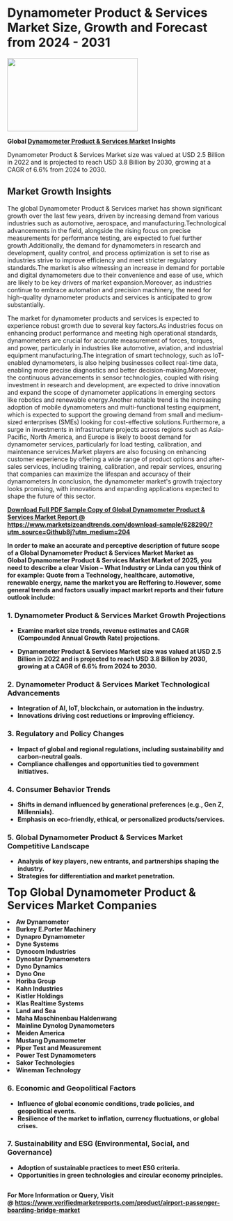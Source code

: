 <H1>Dynamometer Product & Services Market Size, Growth and Forecast from 2024 - 2031</H1><img class="aligncenter size-medium wp-image-584254" src="https://thirdeyenews.in/wp-content/uploads/2024/09/Global-Market-Research-300x168.jpeg" alt="" width="300" height="168" /><p><strong>Global&nbsp;<a href="https://www.marketsizeandtrends.com/download-sample/628290/?utm_source=Github8j?utm_medium=204">Dynamometer Product & Services Market</a> Insights</strong></p><p>Dynamometer Product & Services Market size was valued at USD 2.5 Billion in 2022 and is projected to reach USD 3.8 Billion by 2030, growing at a CAGR of 6.6% from 2024 to 2030.</p><p><h2>Market Growth Insights</h2> <p>The global Dynamometer Product & Services market has shown significant growth over the last few years, driven by increasing demand from various industries such as automotive, aerospace, and manufacturing.Technological advancements in the field, alongside the rising focus on precise measurements for performance testing, are expected to fuel further growth.Additionally, the demand for dynamometers in research and development, quality control, and process optimization is set to rise as industries strive to improve efficiency and meet stricter regulatory standards.The market is also witnessing an increase in demand for portable and digital dynamometers due to their convenience and ease of use, which are likely to be key drivers of market expansion.Moreover, as industries continue to embrace automation and precision machinery, the need for high-quality dynamometer products and services is anticipated to grow substantially.</p> <p><strong><a href="#"></a></strong></p> <p>The market for dynamometer products and services is expected to experience robust growth due to several key factors.As industries focus on enhancing product performance and meeting high operational standards, dynamometers are crucial for accurate measurement of forces, torques, and power, particularly in industries like automotive, aviation, and industrial equipment manufacturing.The integration of smart technology, such as IoT-enabled dynamometers, is also helping businesses collect real-time data, enabling more precise diagnostics and better decision-making.Moreover, the continuous advancements in sensor technologies, coupled with rising investment in research and development, are expected to drive innovation and expand the scope of dynamometer applications in emerging sectors like robotics and renewable energy.Another notable trend is the increasing adoption of mobile dynamometers and multi-functional testing equipment, which is expected to support the growing demand from small and medium-sized enterprises (SMEs) looking for cost-effective solutions.Furthermore, a surge in investments in infrastructure projects across regions such as Asia-Pacific, North America, and Europe is likely to boost demand for dynamometer services, particularly for load testing, calibration, and maintenance services.Market players are also focusing on enhancing customer experience by offering a wide range of product options and after-sales services, including training, calibration, and repair services, ensuring that companies can maximize the lifespan and accuracy of their dynamometers.In conclusion, the dynamometer market's growth trajectory looks promising, with innovations and expanding applications expected to shape the future of this sector.<p><strong><a href="#"></p><p><span class=""><strong>Download Full PDF Sample Copy of Global Dynamometer Product & Services Market Report</strong> @ <a href="https://www.marketsizeandtrends.com/download-sample/628290/?utm_source=Github8j?utm_medium=204" target="_blank">https://www.marketsizeandtrends.com/download-sample/628290/?utm_source=Github8j?utm_medium=204</a></span></p><p>In order to make an accurate and perceptive description of future scope of a Global&nbsp;Dynamometer Product & Services Market Market as Global&nbsp;Dynamometer Product & Services Market Market of 2025, you need to describe a clear Vision &ndash; What Industry or Linda can you think of for example: Quote from a Technology, healthcare, automotive, renewable energy, name the market you are Reffering to.However, some general trends and factors usually impact market reports and their future outlook include:</p><h3>1.&nbsp;<strong>Dynamometer Product & Services Market Growth Projections</strong></h3><ul><li>Examine market size trends, revenue estimates and CAGR (Compounded Annual Growth Rate) projections.</li><li><p>Dynamometer Product & Services Market size was valued at USD 2.5 Billion in 2022 and is projected to reach USD 3.8 Billion by 2030, growing at a CAGR of 6.6% from 2024 to 2030.</p></li></ul><h3>2.&nbsp;<strong>Dynamometer Product & Services Market Technological Advancements</strong></h3><ul><li>Integration of AI, IoT, blockchain, or automation in the industry.</li><li>Innovations driving cost reductions or improving efficiency.</li></ul><h3>3.&nbsp;<strong>Regulatory and Policy Changes</strong></h3><ul><li>Impact of global and regional regulations, including sustainability and carbon-neutral goals.</li><li>Compliance challenges and opportunities tied to government initiatives.</li></ul><h3>4.&nbsp;<strong>Consumer Behavior Trends</strong></h3><ul><li>Shifts in demand influenced by generational preferences (e.g., Gen Z, Millennials).</li><li>Emphasis on eco-friendly, ethical, or personalized products/services.</li></ul><h3>5.&nbsp;<strong>Global Dynamometer Product & Services Market Competitive Landscape</strong></h3><ul><li>Analysis of key players, new entrants, and partnerships shaping the industry.</li><li>Strategies for differentiation and market penetration.</li></ul><p data-pm-slice="1 1 []"><span style="color: inherit; font-family: inherit; font-size: 25px;">Top Global Dynamometer Product & Services Market Companies</span></p><div class="" data-test-id=""><p><li>Aw Dynamometer</li><li> Burkey E.Porter Machinery</li><li> Dynapro Dynamometer</li><li> Dyne Systems</li><li> Dynocom Industries</li><li> Dynostar Dynamometers</li><li> Dyno Dynamics</li><li> Dyno One</li><li> Horiba Group</li><li> Kahn Industries</li><li> Kistler Holdings</li><li> Klas Realtime Systems</li><li> Land and Sea</li><li> Maha Maschinenbau Haldenwang</li><li> Mainline Dynolog Dynamometers</li><li> Meiden America</li><li> Mustang Dynamometer</li><li> Piper Test and Measurement</li><li> Power Test Dynamometers</li><li> Sakor Technologies</li><li> Wineman Technology</li></p></div><h3>6.&nbsp;<strong>Economic and Geopolitical Factors</strong></h3><ul><li>Influence of global economic conditions, trade policies, and geopolitical events.</li><li>Resilience of the market to inflation, currency fluctuations, or global crises.</li></ul><h3>7.&nbsp;<strong>Sustainability and ESG (Environmental, Social, and Governance)</strong></h3><ul><li>Adoption of sustainable practices to meet ESG criteria.</li><li>Opportunities in green technologies and circular economy principles.</li></ul><h2><strong style="font-size: 14px;">For More Information or Query, Visit @&nbsp;</strong><a style="background-color: #ffffff; font-size: 14px;" href="https://www.marketsizeandtrends.com/report/dynamometer-product-services-market/" target="_blank">https://www.verifiedmarketreports.com/product/airport-passenger-boarding-bridge-market</a></h2>